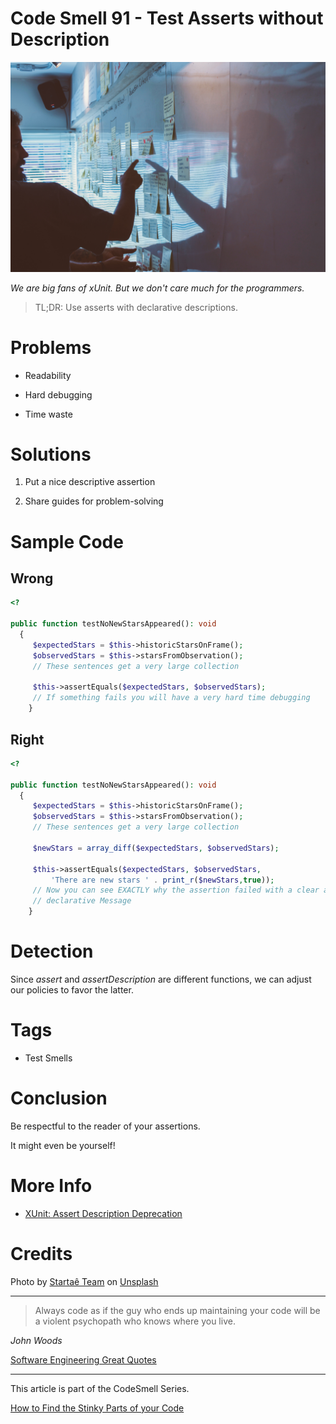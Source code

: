 # Code Smell 91 - Test Asserts without Description

![Code Smell 91 - Test Asserts without Description](Code%20Smell%2091%20-%20Test%20Asserts%20without%20Description.jpg)

*We are big fans of xUnit. But we don't care much for the programmers.*

> TL;DR: Use asserts with declarative descriptions.

# Problems

- Readability

- Hard debugging

- Time waste

# Solutions

1. Put a nice descriptive assertion

2. Share guides for problem-solving

# Sample Code

## Wrong

[Gist Url]: # (https://gist.github.com/mcsee/4edc85bb65bc9a70d11706086e0fab99)
```php
<?

public function testNoNewStarsAppeared(): void
  {
     $expectedStars = $this->historicStarsOnFrame();
     $observedStars = $this->starsFromObservation();
     // These sentences get a very large collection
  
     $this->assertEquals($expectedStars, $observedStars);
     // If something fails you will have a very hard time debugging
    }
```

## Right

[Gist Url]: # (https://gist.github.com/mcsee/72a551eb26d02f1480142e9cd41a5ca7)
```php
<?

public function testNoNewStarsAppeared(): void
  {
     $expectedStars = $this->historicStarsOnFrame();
     $observedStars = $this->starsFromObservation();
     // These sentences get a very large collection
  
     $newStars = array_diff($expectedStars, $observedStars);
  
     $this->assertEquals($expectedStars, $observedStars,
         'There are new stars ' . print_r($newStars,true));
     // Now you can see EXACTLY why the assertion failed with a clear and
     // declarative Message
    }
```

# Detection

Since *assert* and *assertDescription* are different functions, we can adjust our policies to favor the latter.

# Tags

- Test Smells

# Conclusion

Be respectful to the reader of your assertions.

It might even be yourself!

# More Info

- [XUnit: Assert Description Deprecation](https://github.com/xunit/xunit/issues/350)

# Credits

Photo by [Startaê Team](https://unsplash.com/@startaeteam) on [Unsplash](https://unsplash.com/s/photos/dialogue)  

* * *

> Always code as if the guy who ends up maintaining your code will be a violent psychopath who knows where you live.

_John Woods_

[Software Engineering Great Quotes](https://github.com/mcsee/Software-Design-Articles/tree/main/Articles/Quotes/Software%20Engineering%20Great%20Quotes/readme.md)

* * *

This article is part of the CodeSmell Series.

[How to Find the Stinky Parts of your Code](https://github.com/mcsee/Software-Design-Articles/tree/main/Articles/Code%20Smells/How%20to%20Find%20the%20Stinky%20parts%20of%20your%20Code/readme.md)